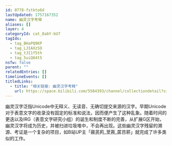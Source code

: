 ```yaml
---
id: 0778-fstkto6d
lastUpdated: 1757167352
name: 幽灵汉字考释
aliases: []
layer: 4
categoryId: cat_8abY-bU7
tagIds:
  - tag_BHaPQ9KP
  - tag_LJIAXzSO
  - tag_tJI1f5th
  - tag_5uiQ64t5
nsfw: false
parent: ""
relatedEntries: []
timelineEvents: []
titledLinks:
  - title: "相关链接: 幽灵汉字考释"
    url: https://space.bilibili.com/5584393/channel/collectiondetail?sid=1659998
---
```


幽灵汉字泛指Unicode中无释义、无读音、无确切提交来源的汉字。早期Unicode对于表意文字的收录没有固定的标准和说法，因而便产生了这种乱象。随着时间的更迭以及IRG（表意文字研究小组）的诞生和制度不断的完善，从扩展G区开始，幽灵汉字将成为历史，并被扫进垃圾堆中，不会再出现。这些幽灵汉字残留的溯源、考证是一个复杂的项目，如B站UP主「蔽芪茢_茇䓮_蓲䒤菥」就完成了许多类似的工作。